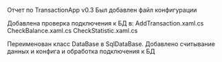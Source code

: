Отчет по TransactionApp v0.3
Был добавлен файл конфигурации 

Добавлена проверка подключения к БД в:
AddTransaction.xaml.cs
CheckBalance.xaml.cs
CheckStatistic.xaml.cs

Переименован класс DataBase в SqlDataBase. Добавлено считывание данных и конфига и обработка подключения к БД